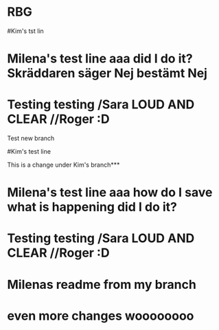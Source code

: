 # RBG



#Kim's tst lin
# Milena's test line aaa did I do it? Skräddaren säger Nej bestämt Nej

# Testing testing /Sara LOUD AND CLEAR //Roger :D
Test new branch

#Kim's test line

This is a change under Kim's branch***

# Milena's test line aaa how do I save what is happening did I do it?

# Testing testing /Sara LOUD AND CLEAR //Roger :D

# Milenas readme from my branch

# even more changes woooooooo

